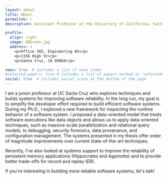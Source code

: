 ```yaml
---
layout: about
title: About
permalink: /
description: Assistant Professor at the University of California, Santa Cruz. 

profile:
  align: right
  image: AQGreen.jpg
  address: >
    <p>Office 365, Engineering #2</p>
    <p>1156 High St</p>
    <p>Santa Cruz, CA 95064</p>

news: true  # includes a list of news items
#selected_papers: true # includes a list of papers marked as "selected={true}"
social: true  # includes social icons at the bottom of the page
---
```


I am a junior professor at UC Santa Cruz who explores techniques and
builds systems for improving software reliability.  In the long run,
my goal is to simplify the developer effort required to build
efficient software systems.  During my Ph.D., I explored a new
framework for inspecting the runtime behavior of a software system.  I
proposed a data-oriented model that treats software executions like
data objects and allows us to apply data-oriented techniques, such as
massive-scale parallelization and relational query models, to
debugging, security forensics, data provenance, and configuration
management.  The systems presented in my thesis offer order of
magnitude improvements over current state-of-the-art techniques.

Recently, I've also looked at systems support to improve the
reliability of persistent memory applications (Hippocrates and
Agamotto) and to provide better trade-offs for record and replay (ER).

If you're interesting in building more reliable software systems,
let's talk!


